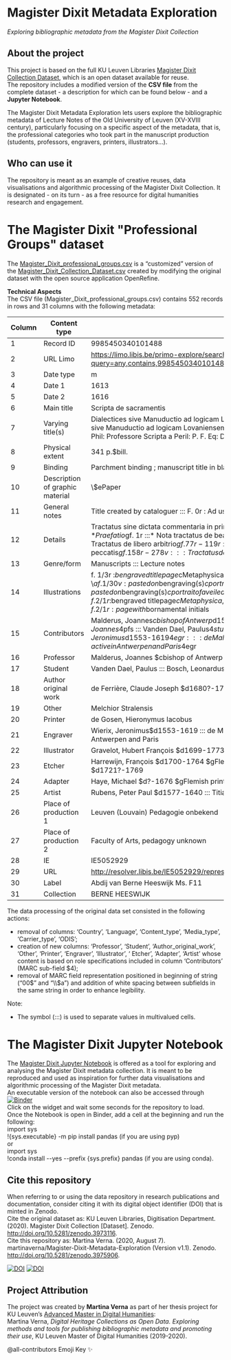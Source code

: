 # Magister Dixit Metadata Exploration
*Exploring bibliographic metadata from the Magister Dixit Collection*

## About the project
This project is based on the full KU Leuven Libraries [Magister Dixit Collection Dataset](https://github.com/KULeuvenDigitalisering/Magister-Dixit-Collection-Dataset), which is an open dataset available for reuse. <br>
The repository includes a modified version of the **CSV file** from the complete dataset - a description for which can be found below - and a **Jupyter Notebook**.<br>

The Magister Dixit Metadata Exploration lets users explore the bibliographic metadata of Lecture Notes of the Old University of Leuven (XV-XVIII century), particularly focusing on a specific aspect of the metadata, that is, the professional categories who took part in the manuscript production (students, professors, engravers, printers, illustrators…).

## Who can use it
The repository is meant as an example of creative reuses, data visualisations and algorithmic processing of the Magister Dixit Collection. It is designated - on its turn - as a free resource for digital humanities research and engagement.

# The Magister Dixit "Professional Groups" dataset
The [Magister_Dixit_professional_groups.csv](https://github.com/martinaverna/Magister-Dixit-Metadata-Exploration/blob/master/Magister_Dixit_professional_groups.csv) is a “customized” version of the [Magister_Dixit_Collection_Dataset.csv](https://raw.githubusercontent.com/KULeuvenDigitalisering/Magister-Dixit-Collection-Dataset/master/Magister_Dixit_Collection_Dataset.csv) created by modifying the original dataset with the open source application OpenRefine. 
<br>

**Technical Aspects**<br>
The CSV file (Magister_Dixit_professional_groups.csv) contains 552 records in rows and 31 columns with the following metadata:

| Column | Content type | Instance | Description/MARC 21 reference |
|-|-|-|-|
| 1 | Record ID | 9985450340101488 | Unique key = record id in original cataloging system |
| 2 | URL Limo | https://limo.libis.be/primo-explore/search?query=any,contains,9985450340101488&tab=all_content_tab&search_scope=ALL_CONTENT&vid=KULeuven | Direct url to record in Limo |
| 3 | Date type | m | Encoded indication of type of date, https://www.loc.gov/marc/bibliographic/bd008a.html |
| 4 | Date 1 | 1613 | Date of creation |
| 5 | Date 2 | 1616 | Date of end |
| 6 | Main title | Scripta de sacramentis | Field 246 13: $a main title of the publication https://www.loc.gov/marc/bibliographic/bd245.html |
| 7 | Varying title(s) | Dialectices sive Manuductio ad logicam Lovaniensem ::: Dialectices <br>sive Manuductio ad logicam Lovaniensem a Reverendo in Christo Patro Francisco Vrancx F. M. prædicatore ac Phil: Professore Scripta a Peril: P. F. Eq: D. R: D: L: &orum &orum Die aprilis 24 | https://www.loc.gov/marc/bibliographic/bd246.html#:~:text=Varying%20forms%20of%20the%20title,further%20identification%20of%20the%20item. |
| 8 | Physical extent | 341 p.$bill. | Field 300: $a Description of physical object, varying parameters depending on the nature of the objects, https://www.loc.gov/marc/bibliographic/bd300.html |
| 9 | Binding | Parchment binding ; manuscript title in black ink "[...] Scripta de sacramentis Viggers" ; remnants of ties | https://www.loc.gov/marc/bibliographic/bd563.html |
| 10 | Description of graphic material | \\$ePaper | Material and colors of graphic material, https://www.loc.gov/marc/bibliographic/bd340.html |
| 11 | General notes | Title created by cataloguer ::: F. 0r : Ad usum fratris Leonardi Bosch | https://www.loc.gov/marc/bibliographic/bd500.html |
| 12 | Details | Tractatus sine dictata commentaria in primam partem secundae angelici doctoris$gf. 0r-278v :::* Praefatio$gf. 1r :::* Nota tractatus de beatitudine$gf. 1r-39v :::* Tractatus secundus$gf. 40r-77r :::* Tractatus de libero arbitrio$gf. 77r-119r :::* Tractatus de conscientia$gf. 119r-157v :::* Tractatus de peccatis$gf. 158r-278v ::: Tractatus de sacramentis [incomplete?]$g1*r-10*v | https://www.loc.gov/marc/bibliographic/bd505.html |
| 13 | Genre/form | Manuscripts ::: Lecture notes | https://www.loc.gov/marc/archive/2009-2010/concise/bibliographic/bd655.html |
| 14 | Illustrations | f. 1/3r :$bengraved titlepage$cMetaphysica, Physica, with signs of the Lily, the Falcon, the Castle and the Pig ::: \\$af. 1/30v : pasted on$bengraving(s)$cportrait of a lady ::: f. 1/121v : pasted on$bengraving(s)$cportrait of a veiled lady with book ::: f. 1/128r : pasted on$bengraving(s)$cMusica ::: f. 2/1r :$bengraved titlepage$cMetaphysica, Physica, with signs of the Lily, the Falcon, the Castle and the Pig ::: f. 2/1r : page with$bornamental initials | https://www.loc.gov/marc/bibliographic/bd008b.html |
| 15 | Contributors | Malderus, Joannes$cbishop of Antwerp$d1563-1633$4pfs ::: Mercier, Jean$d? - 1570$4pfs ::: Viggers, Joannes$4pfs ::: Vanden Dael, Paulus$4stu ::: Bosch, Leonardus$4stu ::: Cuyckius, Leonardus$4stu ::: Wierix, Jeronimus$d1553-1619$4egr ::: de Mallery, Charles$d1571-after 1635$gFlemish engraver, active in Antwerpen and Paris$4egr | 700: ‘Personal names’ and its sub-fields https://www.loc.gov/marc/bibliographic/bd700.html |
| 16 | Professor | Malderus, Joannes $cbishop of Antwerp $d1563-1633 ::: Mercier, Jean $d? - 1570 ::: Viggers, Joannes | 700: ‘Personal names’ sorted by sub-field ‘$pfs’ |
| 17 | Student | Vanden Dael, Paulus ::: Bosch, Leonardus ::: Cuyckius, Leonardus | 700: ‘Personal names’ sorted by sub-field ‘$stu’ |
| 18 | Author original work | de Ferrière, Claude Joseph $d1680?-1748? | 700: ‘Personal names’ sorted by sub-field ‘$aow’ |
| 19 | Other | Melchior Stralensis | 700: ‘Personal names’ sorted by sub-field ‘$oth’ |
| 20 | Printer | de Gosen, Hieronymus Iacobus | 700: ‘Personal names’ sorted by sub-field ‘$prt’ |
| 21 | Engraver | Wierix, Jeronimus$d1553-1619 ::: de Mallery, Charles $d1571-after 1635 $gFlemish engraver, active in Antwerpen and Paris | 700: ‘Personal names’ sorted by sub-field ‘$egr’ |
| 22 | Illustrator | Gravelot, Hubert François $d1699-1773 $gFrench book illustrator, engraver, draughtsman and painter | 700: ‘Personal names’ sorted by sub-field ‘$ill’ |
| 23 | Etcher | Harrewijn, François $d1700-1764 $gFlemish etcher, bookseller ::: Denique, Petrus Augustinus $cLeuven $d1721?-1769 | 700: ‘Personal names’ sorted by sub-field ‘$etc’ |
| 24 | Adapter | Haye, Michael $d?-1676 $gFlemish printmaker, draftsman and publisher | 700: ‘Personal names’ sorted by sub-field ‘$adp’ |
| 25 | Artist | Rubens, Peter Paul $d1577-1640 ::: Titiaan $dca. 1485-1576 $gItalian painter | 700: ‘Personal names’ sorted by sub-field ‘$art’ |
| 26 | Place of production 1 | Leuven (Louvain) Pedagogie onbekend | Field 952: $d place, $e name of Pedagogy (in Dutch) https://www.loc.gov/marc/bibliographic/bd264.html |
| 27 | Place of production 2 | Faculty of Arts, pedagogy unknown | Field 952:  $f name of  Pedagogy  in English and Latin  |
| 28 | IE | IE5052929 |  |
| 29 | URL | http://resolver.libis.be/IE5052929/representation | Direct url to image viewer |
| 30 | Label | Abdij van Berne Heeswijk Ms. F11 | Physical object location |
| 31 | Collection | BERNE HEESWIJK | Library collection |

The data processing of the original data set consisted in the following actions:<br>
- removal of columns: ‘Country’, ‘Language’, ‘Content_type’, ‘Media_type’, ‘Carrier_type’, ‘ODIS’;
- creation of new columns: ‘Professor’, ‘Student’, ‘Author_original_work’, ‘Other’, ‘Printer’, ‘Engraver’, ‘Illustrator’, ‘ Etcher’, ‘Adapter’, ‘Artist’ whose content is based on role specifications included in column ‘Contributors’ (MARC sub-field $4);
- removal of MARC field representation positioned in beginning of string (“00$” and “\\$a”) and addition of white spacing between subfields in the same string in order to enhance legibility.

Note: <br>
- The symbol (:::) is used to separate values in multivalued cells.


# The Magister Dixit Jupyter Notebook
The [Magister Dixit Jupyter Notebook](https://github.com/martinaverna/Magister-Dixit-Metadata-Exploration/blob/master/Magister-Dixit-Jupyter-Notebook.ipynb) is offered as a tool for exploring and analysing the Magister Dixit metadata collection. It is meant to be reproduced and used as inspiration for further data visualisations and algorithmic processing of the Magister Dixit metadata. <br>
An executable version of the notebook can also be accessed through [![Binder](https://mybinder.org/badge_logo.svg)](https://mybinder.org/v2/gh/martinaverna/Magister-Dixit-Metadata-Exploration/master?filepath=Magister-Dixit-Jupyter-Notebook.ipynb) <br>
Click on the widget and wait some seconds for the repository to load. <br>
Once the Notebook is open in Binder, add a cell at the beginning and run the following: <br>
import sys <br>
!{sys.executable} -m pip install pandas (if you are using pyp) <br>
or <br>
import sys <br>
!conda install --yes --prefix {sys.prefix} pandas (if you are using conda). <br>

## Cite this repository
When referring to or using the data repository in research publications and documentation, consider citing it with its digital object identifier (DOI) that is minted in Zenodo. <br> 
Cite the original dataset as: KU Leuven Libraries, Digitisation Department. (2020). Magister Dixit Collection [Dataset]. Zenodo. http://doi.org/10.5281/zenodo.3973116. <br>
Cite this repository as: Martina Verna. (2020, August 7). martinaverna/Magister-Dixit-Metadata-Exploration (Version v1.1). Zenodo. http://doi.org/10.5281/zenodo.3975906. 

[![DOI](https://zenodo.org/badge/DOI/10.5281/zenodo.3973116.svg)](https://doi.org/10.5281/zenodo.3973116)  [![DOI](https://zenodo.org/badge/281373610.svg)](https://zenodo.org/badge/latestdoi/281373610)

## Project Attribution
The project was created by **Martina Verna** as part of her thesis project for KU Leuven’s [Advanced Master in Digital Humanities](https://onderwijsaanbod.kuleuven.be/opleidingen/e/CQ_52330579.htm#activetab=diploma_omschrijving): <br> 
Martina Verna, *Digital Heritage Collections as Open Data. Exploring methods and tools for publishing bibliographic metadata and promoting their use*, KU Leuven Master of Digital Humanities (2019-2020).

@all-contributors Emoji Key ✨ 
